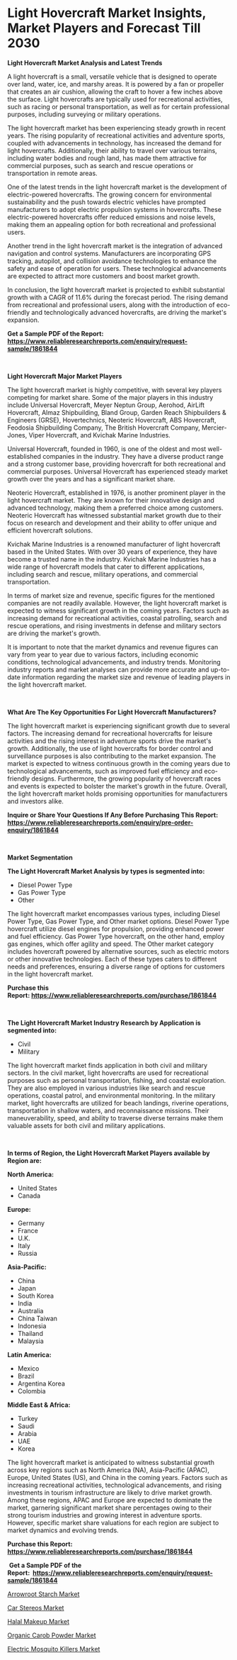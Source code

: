 <p><h1>Light Hovercraft Market Insights, Market Players and Forecast Till 2030</h1></p><p><strong>Light Hovercraft Market Analysis and Latest Trends</strong></p>
<p><p>A light hovercraft is a small, versatile vehicle that is designed to operate over land, water, ice, and marshy areas. It is powered by a fan or propeller that creates an air cushion, allowing the craft to hover a few inches above the surface. Light hovercrafts are typically used for recreational activities, such as racing or personal transportation, as well as for certain professional purposes, including surveying or military operations.</p><p>The light hovercraft market has been experiencing steady growth in recent years. The rising popularity of recreational activities and adventure sports, coupled with advancements in technology, has increased the demand for light hovercrafts. Additionally, their ability to travel over various terrains, including water bodies and rough land, has made them attractive for commercial purposes, such as search and rescue operations or transportation in remote areas.</p><p>One of the latest trends in the light hovercraft market is the development of electric-powered hovercrafts. The growing concern for environmental sustainability and the push towards electric vehicles have prompted manufacturers to adopt electric propulsion systems in hovercrafts. These electric-powered hovercrafts offer reduced emissions and noise levels, making them an appealing option for both recreational and professional users.</p><p>Another trend in the light hovercraft market is the integration of advanced navigation and control systems. Manufacturers are incorporating GPS tracking, autopilot, and collision avoidance technologies to enhance the safety and ease of operation for users. These technological advancements are expected to attract more customers and boost market growth.</p><p>In conclusion, the light hovercraft market is projected to exhibit substantial growth with a CAGR of 11.6% during the forecast period. The rising demand from recreational and professional users, along with the introduction of eco-friendly and technologically advanced hovercrafts, are driving the market's expansion.</p></p>
<p><strong>Get a Sample PDF of the Report:&nbsp; <a href="https://www.reliableresearchreports.com/enquiry/request-sample/1861844">https://www.reliableresearchreports.com/enquiry/request-sample/1861844</a></strong></p>
<p>&nbsp;</p>
<p><strong>Light Hovercraft Major Market Players</strong></p>
<p><p>The light hovercraft market is highly competitive, with several key players competing for market share. Some of the major players in this industry include Universal Hovercraft, Meyer Neptun Group, Aerohod, AirLift Hovercraft, Almaz Shipbuilding, Bland Group, Garden Reach Shipbuilders & Engineers (GRSE), Hovertechnics, Neoteric Hovercraft, ABS Hovercraft, Feodosia Shipbuilding Company, The British Hovercraft Company, Mercier-Jones, Viper Hovercraft, and Kvichak Marine Industries.</p><p>Universal Hovercraft, founded in 1960, is one of the oldest and most well-established companies in the industry. They have a diverse product range and a strong customer base, providing hovercraft for both recreational and commercial purposes. Universal Hovercraft has experienced steady market growth over the years and has a significant market share.</p><p>Neoteric Hovercraft, established in 1976, is another prominent player in the light hovercraft market. They are known for their innovative design and advanced technology, making them a preferred choice among customers. Neoteric Hovercraft has witnessed substantial market growth due to their focus on research and development and their ability to offer unique and efficient hovercraft solutions.</p><p>Kvichak Marine Industries is a renowned manufacturer of light hovercraft based in the United States. With over 30 years of experience, they have become a trusted name in the industry. Kvichak Marine Industries has a wide range of hovercraft models that cater to different applications, including search and rescue, military operations, and commercial transportation.</p><p>In terms of market size and revenue, specific figures for the mentioned companies are not readily available. However, the light hovercraft market is expected to witness significant growth in the coming years. Factors such as increasing demand for recreational activities, coastal patrolling, search and rescue operations, and rising investments in defense and military sectors are driving the market's growth.</p><p>It is important to note that the market dynamics and revenue figures can vary from year to year due to various factors, including economic conditions, technological advancements, and industry trends. Monitoring industry reports and market analyses can provide more accurate and up-to-date information regarding the market size and revenue of leading players in the light hovercraft market.</p></p>
<p>&nbsp;</p>
<p><strong>What Are The Key Opportunities For Light Hovercraft Manufacturers?</strong></p>
<p><p>The light hovercraft market is experiencing significant growth due to several factors. The increasing demand for recreational hovercrafts for leisure activities and the rising interest in adventure sports drive the market's growth. Additionally, the use of light hovercrafts for border control and surveillance purposes is also contributing to the market expansion. The market is expected to witness continuous growth in the coming years due to technological advancements, such as improved fuel efficiency and eco-friendly designs. Furthermore, the growing popularity of hovercraft races and events is expected to bolster the market's growth in the future. Overall, the light hovercraft market holds promising opportunities for manufacturers and investors alike.</p></p>
<p><strong>Inquire or Share Your Questions If Any Before Purchasing This Report: <a href="https://www.reliableresearchreports.com/enquiry/pre-order-enquiry/1861844">https://www.reliableresearchreports.com/enquiry/pre-order-enquiry/1861844</a></strong></p>
<p>&nbsp;</p>
<p><strong>Market Segmentation</strong></p>
<p><strong>The Light Hovercraft Market Analysis by types is segmented into:</strong></p>
<p><ul><li>Diesel Power Type</li><li>Gas Power Type</li><li>Other</li></ul></p>
<p><p>The light hovercraft market encompasses various types, including Diesel Power Type, Gas Power Type, and Other market options. Diesel Power Type hovercraft utilize diesel engines for propulsion, providing enhanced power and fuel efficiency. Gas Power Type hovercraft, on the other hand, employ gas engines, which offer agility and speed. The Other market category includes hovercraft powered by alternative sources, such as electric motors or other innovative technologies. Each of these types caters to different needs and preferences, ensuring a diverse range of options for customers in the light hovercraft market.</p></p>
<p><strong>Purchase this Report:&nbsp;<a href="https://www.reliableresearchreports.com/purchase/1861844">https://www.reliableresearchreports.com/purchase/1861844</a></strong></p>
<p>&nbsp;</p>
<p><strong>The Light Hovercraft Market Industry Research by Application is segmented into:</strong></p>
<p><ul><li>Civil</li><li>Military</li></ul></p>
<p><p>The light hovercraft market finds application in both civil and military sectors. In the civil market, light hovercrafts are used for recreational purposes such as personal transportation, fishing, and coastal exploration. They are also employed in various industries like search and rescue operations, coastal patrol, and environmental monitoring. In the military market, light hovercrafts are utilized for beach landings, riverine operations, transportation in shallow waters, and reconnaissance missions. Their maneuverability, speed, and ability to traverse diverse terrains make them valuable assets for both civil and military applications.</p></p>
<p>&nbsp;</p>
<p><strong>In terms of Region, the Light Hovercraft Market Players available by Region are:</strong></p>
<p>
    <p> <strong> North America: </strong>
        <ul>
            <li>United States</li>
            <li>Canada</li>
        </ul>
        </p> 
    <p> <strong> Europe: </strong>
        <ul>
            <li>Germany</li>
            <li>France</li>
            <li>U.K.</li>
            <li>Italy</li>
            <li>Russia</li>
        </ul>
        </p> 
    <p> <strong> Asia-Pacific: </strong>
        <ul>
            <li>China</li>
            <li>Japan</li>
            <li>South Korea</li>
            <li>India</li>
            <li>Australia</li>
            <li>China Taiwan</li>
            <li>Indonesia</li>
            <li>Thailand</li>
            <li>Malaysia</li>
        </ul>
        </p> 
    <p> <strong> Latin America: </strong>
        <ul>
            <li>Mexico</li>
            <li>Brazil</li>
            <li>Argentina Korea</li>
            <li>Colombia</li>
        </ul>
        </p> 
    <p> <strong> Middle East & Africa: </strong>
        <ul>
            <li>Turkey</li>
            <li>Saudi</li>
            <li>Arabia</li>
            <li>UAE</li>
            <li>Korea</li>
        </ul>
    </p>
    </p>
<p><p>The light hovercraft market is anticipated to witness substantial growth across key regions such as North America (NA), Asia-Pacific (APAC), Europe, United States (US), and China in the coming years. Factors such as increasing recreational activities, technological advancements, and rising investments in tourism infrastructure are likely to drive market growth. Among these regions, APAC and Europe are expected to dominate the market, garnering significant market share percentages owing to their strong tourism industries and growing interest in adventure sports. However, specific market share valuations for each region are subject to market dynamics and evolving trends.</p></p>
<p><strong>Purchase this Report: <a href="https://www.reliableresearchreports.com/purchase/1861844">https://www.reliableresearchreports.com/purchase/1861844</a></strong></p>
<p>&nbsp;<strong>Get a Sample PDF of the Report:&nbsp;&nbsp;<a href="https://www.reliableresearchreports.com/enquiry/request-sample/1861844">https://www.reliableresearchreports.com/enquiry/request-sample/1861844</a></strong></p>
<p><strong></strong></p>
<p><p><a href="https://www.linkedin.com/pulse/arrowroot-starch-market-challenges-opportunities-growth-k7kse/">Arrowroot Starch Market</a></p><p><a href="https://github.com/vimar16th/Market-Research-Report-List-1/blob/main/car-stereos-market.md">Car Stereos Market</a></p><p><a href="https://medium.com/@ashlybednar2023/halal-makeup-market-share-evolution-and-market-growth-trends-2023-2030-3411bdca31ad">Halal Makeup Market</a></p><p><a href="https://www.linkedin.com/pulse/organic-carob-powder-market-size-growth-forecast-from-q85re/">Organic Carob Powder Market</a></p><p><a href="https://medium.com/@jackytorphy/electric-mosquito-killers-market-insight-market-trends-growth-forecasted-from-2023-to-2030-4cad789e2975">Electric Mosquito Killers Market</a></p></p>